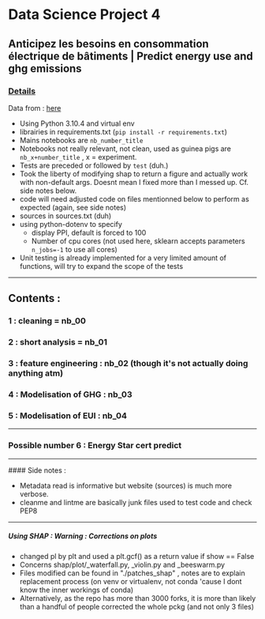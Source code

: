 # Data Science Project 4

## Anticipez les besoins en consommation électrique de bâtiments | Predict energy use and ghg emissions
### [Details](https://openclassrooms.com/fr/paths/164/projects/629/assignment)

Data from : [here](https://www.kaggle.com/datasets/city-of-seattle/sea-building-energy-benchmarking)

- Using Python 3.10.4 and virtual env
- librairies in requirements.txt (`pip install -r requirements.txt`)
- Mains notebooks are `nb_number_title`
- Notebooks not really relevant, not clean, used as guinea pigs are `nb_x+number_title` , x = experiment.
- Tests are preceded or followed by `test` (duh.)
- Took the liberty of modifying shap to return a figure and actually work with non-default args. Doesnt mean I fixed more than I messed up. Cf. side notes below.
- code will need adjusted code on files mentionned below to perform as expected (again, see side notes)
- sources in sources.txt (duh)
- using python-dotenv to specify
	- display PPI, default is forced to 100
	- Number of cpu cores (not used here, sklearn accepts parameters `n_jobs=-1` to use all cores)
- Unit testing is already implemented for a very limited amount of functions,  will try to expand the scope of the tests

<hr>

## Contents :

### 1 : cleaning = nb_00
### 2 : short analysis = nb_01
### 3 : feature engineering : nb_02 (though it's not actually doing anything atm)
### 4 : Modelisation of GHG : nb_03
### 5 : Modelisation of EUI : nb_04

<hr>

### Possible number 6 : Energy Star cert predict

<hr>
#### Side notes :

- Metadata read is informative but website (sources) is much more verbose.
- cleanme and lintme are basically junk files used to test code and check PEP8

<hr>


##### Using SHAP : Warning : Corrections on plots 

- changed pl by plt and used a plt.gcf() as a return value if show == False
- Concerns shap/plot/_waterfall.py, _violin.py and _beeswarm.py
- Files modified can be found in "./patches_shap" , notes are to explain replacement process (on venv or virtualenv, not conda 'cause I dont know the inner workings of conda)
- Alternatively, as the repo has more than 3000 forks, it is more than likely than a handful of people corrected the whole pckg (and not only 3 files)
